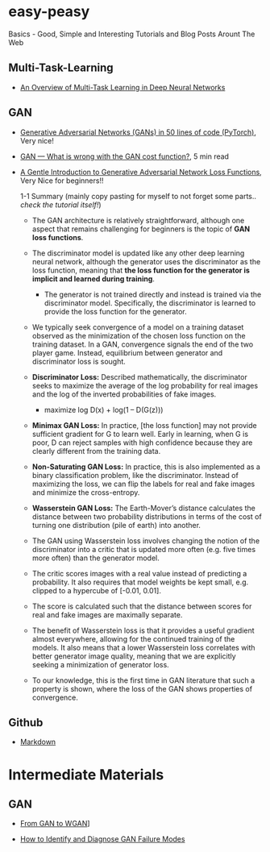# easy-peasy
Basics - Good, Simple and Interesting Tutorials and Blog Posts Arount The Web

## Multi-Task-Learning

* [An Overview of Multi-Task Learning in Deep Neural Networks](https://ruder.io/multi-task/index.html)

## GAN

* [Generative Adversarial Networks (GANs) in 50 lines of code (PyTorch)](https://medium.com/@devnag/generative-adversarial-networks-gans-in-50-lines-of-code-pytorch-e81b79659e3f), Very nice!
*  [GAN — What is wrong with the GAN cost function?](https://medium.com/@jonathan_hui/gan-what-is-wrong-with-the-gan-cost-function-6f594162ce01), 5 min read

* [A Gentle Introduction to Generative Adversarial Network Loss Functions](https://machinelearningmastery.com/generative-adversarial-network-loss-functions/), Very Nice for beginners!!
  
  1-1 Summary (mainly copy pasting for myself to not forget some parts.. _check the tutorial itself!_)
    
    * The GAN architecture is relatively straightforward, although one aspect that remains challenging for beginners is the topic of **GAN loss functions**.
    
    * The discriminator model is updated like any other deep learning neural network, although the generator uses the discriminator as the loss function, meaning that **the loss function for the generator is implicit and learned during training**.
    
      * The generator is not trained directly and instead is trained via the discriminator model. Specifically, the discriminator is learned to provide the loss function for the generator.

    * We typically seek convergence of a model on a training dataset observed as the minimization of the chosen loss function on the training dataset. In a GAN, convergence signals the end of the two player game. Instead, equilibrium between generator and discriminator loss is sought.
    
    * **Discriminator Loss:** Described mathematically, the discriminator seeks to maximize the average of the log probability for real images and the log of the inverted probabilities of fake images.
      
      * maximize log D(x) + log(1 – D(G(z)))
    
    * **Minimax GAN Loss:** In practice, [the loss function] may not provide sufficient gradient for G to learn well. Early in learning, when G is poor, D can reject samples with high confidence because they are clearly different from the training data.
    
    * **Non-Saturating GAN Loss:** In practice, this is also implemented as a binary classification problem, like the discriminator. Instead of maximizing the loss, we can flip the labels for real and fake images and minimize the cross-entropy.
    
    * **Wasserstein GAN Loss:**  The Earth-Mover’s distance calculates the distance between two probability distributions in terms of the cost of turning one distribution (pile of earth) into another.
    
    * The GAN using Wasserstein loss involves changing the notion of the discriminator into a critic that is updated more often (e.g. five times more often) than the generator model.
    
    * The critic scores images with a real value instead of predicting a probability. It also requires that model weights be kept small, e.g. clipped to a hypercube of [-0.01, 0.01].
    
    * The score is calculated such that the distance between scores for real and fake images are maximally separate.
    
    * The benefit of Wasserstein loss is that it provides a useful gradient almost everywhere, allowing for the continued training of the models. It also means that a lower Wasserstein loss correlates with better generator image quality, meaning that we are explicitly seeking a minimization of generator loss.
    
    * To our knowledge, this is the first time in GAN literature that such a property is shown, where the loss of the GAN shows properties of convergence.
     
    
## Github

* [Markdown](https://guides.github.com/features/mastering-markdown/)

# Intermediate Materials

## GAN

* [From GAN to WGAN](https://arxiv.org/pdf/1904.08994.pdf)]

* [How to Identify and Diagnose GAN Failure Modes](https://machinelearningmastery.com/practical-guide-to-gan-failure-modes/)
